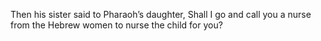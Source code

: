 Then his sister said to Pharaoh’s daughter, Shall I go and call you a nurse from the Hebrew women to nurse the child for you?
